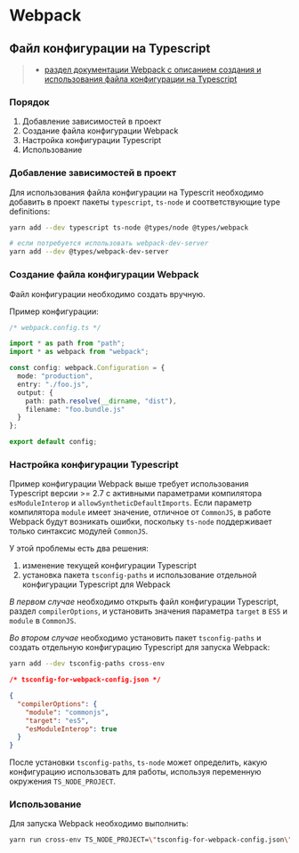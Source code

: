 # Webpack

## Файл конфигурации на Typescript

> - [раздел документации Webpack с описанием создания и использования файла конфигурации на Typescript](https://webpack.js.org/configuration/configuration-languages/#typescript)

### Порядок

1. Добавление зависимостей в проект
2. Создание файла конфигурации Webpack
3. Настройка конфигурации Typescript
4. Использование

### Добавление зависимостей в проект

Для использования файла конфигурации на Typescrit необходимо добавить в проект пакеты `typescript`, `ts-node` и соответствующие type definitions:

```sh
yarn add --dev typescript ts-node @types/node @types/webpack

# если потребуется использовать webpack-dev-server
yarn add --dev @types/webpack-dev-server
```

### Создание файла конфигурации Webpack

Файл конфигурации необходимо создать вручную.

Пример конфигурации:

```ts
/* webpack.config.ts */

import * as path from "path";
import * as webpack from "webpack";

const config: webpack.Configuration = {
  mode: "production",
  entry: "./foo.js",
  output: {
    path: path.resolve(__dirname, "dist"),
    filename: "foo.bundle.js"
  }
};

export default config;
```

### Настройка конфигурации Typescript

Пример конфигурации Webpack выше требует использования Typescript версии >= 2.7 с активными параметрами компилятора `esModuleInterop` и `allowSyntheticDefaultImports`. Если параметр компилятора `module` имеет значение, отличное от `CommonJS`, в работе Webpack будут возникать ошибки, поскольку `ts-node` поддерживает только синтаксис модулей `CommonJS`.

У этой проблемы есть два решения:

1. изменение текущей конфигурации Typescript
2. установка пакета `tsconfig-paths` и использование отдельной конфигурации Typescript для Webpack

_В первом случае_ необходимо открыть файл конфигурации Typescript, раздел `compilerOptions`, и установить значения параметра `target` в `ES5` и `module` в `CommonJS`.

_Во втором случае_ необходимо установить пакет `tsconfig-paths` и создать отдельную конфигурацию Typescript для запуска Webpack:

```sh
yarn add --dev tsconfig-paths cross-env
```

```json
/* tsconfig-for-webpack-config.json */

{
  "compilerOptions": {
    "module": "commonjs",
    "target": "es5",
    "esModuleInterop": true
  }
}
```

После установки `tsconfig-paths`, `ts-node` может определить, какую конфигурацию использовать для работы, используя переменную окружения `TS_NODE_PROJECT`.

### Использование

Для запуска Webpack необходимо выполнить:

```sh
yarn run cross-env TS_NODE_PROJECT=\"tsconfig-for-webpack-config.json\" webpack
```
